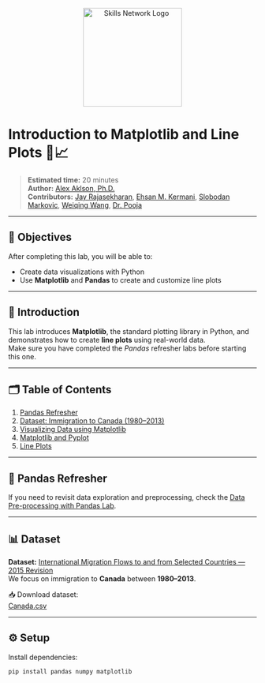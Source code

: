 <p align="center">
  <a href="https://skills.network" target="_blank">
    <img src="https://cf-courses-data.s3.us.cloud-object-storage.appdomain.cloud/assets/logos/SN_web_lightmode.png" width="200" alt="Skills Network Logo">
  </a>
</p>

# Introduction to Matplotlib and Line Plots 🎨📈

> **Estimated time:** 20 minutes  
> **Author:** [Alex Aklson, Ph.D.](https://www.linkedin.com/in/aklson/)  
> **Contributors:** [Jay Rajasekharan](https://www.linkedin.com/in/jayrajasekharan), [Ehsan M. Kermani](https://www.linkedin.com/in/ehsanmkermani), [Slobodan Markovic](https://www.linkedin.com/in/slobodan-markovic), [Weiqing Wang](https://www.linkedin.com/in/weiqing-wang-641640133/), [Dr. Pooja](https://www.linkedin.com/in/p-b28802262/)

---

## 🎯 Objectives

After completing this lab, you will be able to:

- Create data visualizations with Python  
- Use **Matplotlib** and **Pandas** to create and customize line plots  

---

## 🧠 Introduction

This lab introduces **Matplotlib**, the standard plotting library in Python, and demonstrates how to create **line plots** using real-world data.  
Make sure you have completed the *Pandas* refresher labs before starting this one.

---

## 🗂 Table of Contents

1. [Pandas Refresher](#pandas-refresher)  
2. [Dataset: Immigration to Canada (1980–2013)](#dataset)  
3. [Visualizing Data using Matplotlib](#visualizing-data)  
4. [Matplotlib and Pyplot](#matplotlib-and-pyplot)  
5. [Line Plots](#line-plots)

---

## 🐼 Pandas Refresher <a id="pandas-refresher"></a>

If you need to revisit data exploration and preprocessing, check the [Data Pre-processing with Pandas Lab](https://cf-courses-data.s3.us.cloud-object-storage.appdomain.cloud/IBMDeveloperSkillsNetwork-DV0101EN-SkillsNetwork/labs/v4/DV0101EN-Exercise-Dataset-Preprocessing-Exploring-with-Pandas.ipynb).

---

## 📊 Dataset <a id="dataset"></a>

**Dataset:** [International Migration Flows to and from Selected Countries — 2015 Revision](https://www.un.org/development/desa/pd/data/international-migration-flows)  
We focus on immigration to **Canada** between **1980–2013**.

📥 Download dataset:  
[Canada.csv](https://cf-courses-data.s3.us.cloud-object-storage.appdomain.cloud/IBMDeveloperSkillsNetwork-DV0101EN-SkillsNetwork/Data%20Files/Canada.csv)

---

## ⚙️ Setup

Install dependencies:
```bash
pip install pandas numpy matplotlib
